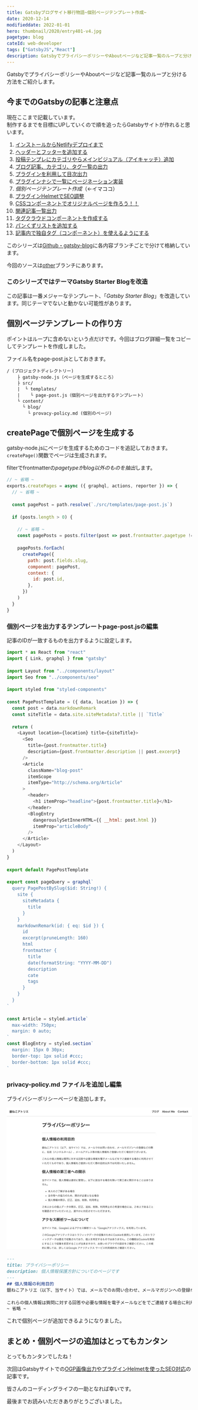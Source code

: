 ```yaml
---
title: Gatsbyブログサイト移行物語~個別ページテンプレート作成~
date: 2020-12-14
modifieddate: 2022-01-01
hero: thumbnail/2020/entry401-v4.jpg
pagetype: blog
cateId: web-developer
tags: ["GatsbyJS","React"]
description: GatsbyでプライバシーポリシーやAboutページなど記事一覧のループと分ける方法をご紹介します。
---
```

GatsbyでプライバシーポリシーやAboutページなど記事一覧のループと分ける方法をご紹介します。
<prof></prof>

## 今までのGatsbyの記事と注意点
現在ここまで記載しています。<br>制作するまでを目標にUPしていくので順を追ったらGatsbyサイトが作れると思います。

1. [インストールからNetlifyデプロイまで](/blogs/entry401/)
2. [ヘッダーとフッターを追加する](/blogs/entry484/)
2. [投稿テンプレにカテゴリやらメインビジュアル（アイキャッチ）追加](/blogs/entry406/)
3. [ブログ記事、カテゴリ、タグ一覧の出力](/blogs/entry408/)
4. [プラグインを利用して目次出力](/blogs/entry410/)
5. [プラグインナシで一覧にページネーション実装](/blogs/entry413/)
6. *個別ページテンプレート作成*（←イマココ）
7. [プラグインHelmetでSEO調整](/blogs/entry418/)
8. [CSSコンポーネントでオリジナルページを作ろう！！](/blogs/entry421/)
9. [関連記事一覧出力](/blogs/entry430/)
11. [タグクラウドコンポーネントを作成する](/blogs/entry486/)
12. [パンくずリストを追加する](/blogs/entry487/)
13. [記事内で独自タグ（コンポーネント）を使えるようにする](/blogs/entry489/)

<toc id="/blogs/entry416/"></toc>
このシリーズは[Github・gatsby-blog](https://github.com/yuririn/gatsby-blog)に各内容ブランチごとで分けて格納しています。

今回のソースは[other](https://github.com/yuririn/gatsby-blog/tree/other)ブランチにあります。

### このシリーズではテーマGatsby Starter Blogを改造
この記事は一番メジャーなテンプレート、「*Gatsby Starter Blog*」を改造しています。同じテーマでないと動かない可能性があります。


## 個別ページテンプレートの作り方
ポイントはループに含めないという点だけです。今回はブログ詳細一覧をコピーしてテンプレートを作成しました。

ファイル名をpage-post.jsとしておきます。

```
/ (プロジェクトディレクトリー)
    ├ gatsby-node.js（ページを生成するところ）
    ├ src/
    |  └ templates/
    |    └ page-post.js（個別ページを出力するテンプレート）
    └ content/
      └ blog/
        └ provacy-policy.md (個別のページ)
```

## createPageで個別ページを生成する
gatsby-node.jsにページを生成するためのコードを追記しておきます。<br>
`createPage()`関数でページは生成されます。

filterでfrontmatterの*pagetypeがblog以外のものを抽出*します。
```js:title=gatsby-node.js
// ~ 省略 ~
exports.createPages = async ({ graphql, actions, reporter }) => {
  // ~ 省略 ~

  const pagePost = path.resolve(`./src/templates/page-post.js`)

  if (posts.length > 0) {

    // ~ 省略 ~
    const pagePosts = posts.filter(post => post.frontmatter.pagetype !== "blog")

    pagePosts.forEach(
      createPage({
        path: post.fields.slug,
        component: pagePost,
        context: {
          id: post.id,
        },
      })
    )
  }
}
```
### 個別ページを出力するテンプレートpage-post.jsの編集

記事のIDが一致するものを出力するように設定します。

```js:title=page-post.js
import * as React from "react"
import { Link, graphql } from "gatsby"

import Layout from "../components/layout"
import Seo from "../components/seo"

import styled from "styled-components"

const PagePostTemplate = ({ data, location }) => {
  const post = data.markdownRemark
  const siteTitle = data.site.siteMetadata?.title || `Title`

  return (
    <Layout location={location} title={siteTitle}>
      <Seo
        title={post.frontmatter.title}
        description={post.frontmatter.description || post.excerpt}
      />
      <Article
        className="blog-post"
        itemScope
        itemType="http://schema.org/Article"
      >
        <header>
          <h1 itemProp="headline">{post.frontmatter.title}</h1>
        </header>
        <BlogEntry
          dangerouslySetInnerHTML={{ __html: post.html }}
          itemProp="articleBody"
        />
      </Article>
    </Layout>
  )
}

export default PagePostTemplate

export const pageQuery = graphql`
  query PagePostBySlug($id: String!) {
    site {
      siteMetadata {
        title
      }
    }
    markdownRemark(id: { eq: $id }) {
      id
      excerpt(pruneLength: 160)
      html
      frontmatter {
        title
        date(formatString: "YYYY-MM-DD")
        description
        cate
        tags
      }
    }
  }
`

const Article = styled.article`
  max-width: 750px;
  margin: 0 auto;
`
const BlogEntry = styled.section`
  margin: 15px 0 30px;
  border-top: 1px solid #ccc;
  border-bottom: 1px solid #ccc;
`
```
### privacy-policy.md ファイルを追加し編集
プライバシーポリシーページを追加します。

![プライバシーポリシー](./images/2020/12/entry416-1.jpg)

```md:title=privacy-policy.md
---
title: プライバシーポリシー
description: 個人情報保護方針についてのページです
---
## 個人情報の利用目的
銀ねこアトリエ（以下、当サイト）では、メールでのお問い合わせ、メールマガジンへの登録などの際に、名前（ハンドルネーム）、メールアドレス等の個人情報をご登録いただく場合がございます。

これらの個人情報は質問に対する回答や必要な情報を電子メールなどをでご連絡する場合に利用させていただくものであり、個人情報をご提供いただく際の目的以外では利用いたしません。
~ 省略 ~
```

これで個別ページが追加できるようになりました。

## まとめ・個別ページの追加はとってもカンタン
とってもカンタンでしたね！

次回はGatsbyサイトでの[OGP画像出力やプラグインHelmetを使ったSEO対応](/blogs/entry418/)の記事です。

皆さんのコーディングライフの一助となれば幸いです。

最後までお読みいただきありがとうございました。
